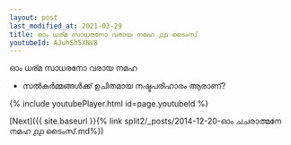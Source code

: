 ```yaml
---
layout: post
last_modified_at: 2021-03-29
title: ഓം ധര്മ സാധരനോ വരായ നമഹ ൧൧ ടൈംസ്
youtubeId: AJuhSh5XNV8
---
```

 
 
 ഓം ധര്മ സാധരനോ വരായ നമഹ 
 
 -  സൽകർമ്മങ്ങൾക്ക് ഉചിതമായ നഷ്ടപരിഹാരം ആരാണ്? 
 
  
 
  
 
 
 
 
 
 


{% include youtubePlayer.html id=page.youtubeId %}
 
[Next]({{ site.baseurl }}{% link  split2/_posts/2014-12-20-ഓം ചചരാത്മനേ നമഹ ൧൧ ടൈംസ്.md%})
 
